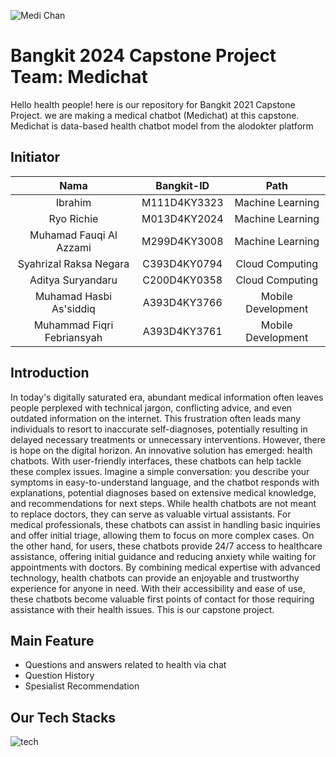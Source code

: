 
![Medi Chan](https://github.com/azzamfauqi123/Data/blob/main/Medi%20Chan.png)

# Bangkit 2024 Capstone Project Team: Medichat
Hello health people! here is our repository  for Bangkit 2021 Capstone Project. we are making a medical chatbot (Medichat) at this capstone. Medichat is data-based health chatbot model from the alodokter platform
## Initiator

|          Nama         | Bangkit-ID |       Path       |
|:---------------------:|:----------:|:----------------:|
|  Ibrahim  |  M111D4KY3323  | Machine Learning |
|  Ryo Richie  |  M013D4KY2024  | Machine Learning |
|   Muhamad Fauqi Al Azzami    |  M299D4KY3008   |  Machine Learning |
|  Syahrizal Raksa Negara |  C393D4KY0794   |  Cloud Computing |
|    Aditya Suryandaru   |  C200D4KY0358   |      Cloud Computing     |
|    Muhamad Hasbi As'siddiq      |  A393D4KY3766   |      Mobile Development     |
|    Muhammad Fiqri Febriansyah     |  A393D4KY3761    |      Mobile Development |

## Introduction
In today's digitally saturated era, abundant medical information often leaves people perplexed with technical jargon, conflicting advice, and even outdated information on the internet. This frustration often leads many individuals to resort to inaccurate self-diagnoses, potentially resulting in delayed necessary treatments or unnecessary interventions. However, there is hope on the digital horizon. An innovative solution has emerged: health chatbots. With user-friendly interfaces, these chatbots can help tackle these complex issues. Imagine a simple conversation: you describe your symptoms in easy-to-understand language, and the chatbot responds with explanations, potential diagnoses based on extensive medical knowledge, and recommendations for next steps. While health chatbots are not meant to replace doctors, they can serve as valuable virtual assistants. For medical professionals, these chatbots can assist in handling basic inquiries and offer initial triage, allowing them to focus on more complex cases. On the other hand, for users, these chatbots provide 24/7 access to healthcare assistance, offering initial guidance and reducing anxiety while waiting for appointments with doctors. By combining medical expertise with advanced technology, health chatbots can provide an enjoyable and trustworthy experience for anyone in need. With their accessibility and ease of use, these chatbots become valuable first points of contact for those requiring assistance with their health issues. This is our capstone project.
## Main Feature
- Questions and answers related to health via chat
- Question History
- Spesialist Recommendation
## Our Tech Stacks
![tech](https://github.com/azzamfauqi123/Data/blob/2293bc5a89b2691da235d7c61b1fa24af67da387/Untitled%20design.png)
